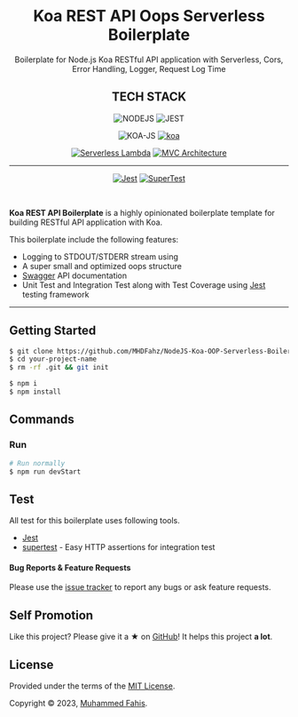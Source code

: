 <div align="center">
  <br />
  <h1>Koa REST API Oops Serverless Boilerplate</h1>
</div>

<p align="center">
  Boilerplate for Node.js Koa RESTful API application with Serverless, Cors, Error Handling, Logger, Request Log Time
</p>

<div align="center">
  
## TECH STACK
![NODEJS](https://img.shields.io/badge/Node.js-43853D?style=for-the-badge&logo=node.js&logoColor=white)
![JEST](https://img.shields.io/badge/Jest-323330?style=for-the-badge&logo=Jest&logoColor=white)

![KOA-JS](https://cdn.rawgit.com/sindresorhus/awesome/d7305f38d29fed78fa85652e3a63e154dd8e8829/media/badge.svg)
[![koa](https://img.shields.io/badge/koa-framework-blue.svg)](https://koajs.com/)

[![Serverless Lambda](https://img.shields.io/badge/Serverless-Lambda-orange.svg)](https://serverless.com/learn/quick-start/)
[![MVC Architecture](https://img.shields.io/badge/MVC-Architecture-lightgrey.svg)](https://en.wikipedia.org/wiki/Model–view–controller)

---

[![Jest](https://img.shields.io/badge/Jest-testing%20library-brightgreen.svg)](https://jestjs.io/)
[![SuperTest](https://img.shields.io/badge/SuperTest-HTTP%20assertions%20library-brightgreen.svg)](https://github.com/visionmedia/supertest)

</div>

<br />

**Koa REST API Boilerplate** is a highly opinionated boilerplate template for building RESTful API application with Koa.

This boilerplate include the following features:

-   Logging to STDOUT/STDERR stream using
-   A super small and optimized oops structure
-   [Swagger](https://swagger.io/) API documentation
-   Unit Test and Integration Test along with Test Coverage using [Jest](https://facebook.github.io/jest/) testing framework

---

## Getting Started

```zsh
$ git clone https://github.com/MHDFahz/NodeJS-Koa-OOP-Serverless-Boilerplate.git your-project-name
$ cd your-project-name
$ rm -rf .git && git init
```

```zsh
$ npm i
$ npm install
```

## Commands

### Run

```zsh
# Run normally
$ npm run devStart
```

## Test

All test for this boilerplate uses following tools.

-   [Jest](https://github.com/facebook/jest)
-   [supertest](https://github.com/visionmedia/supertest) - Easy HTTP assertions for integration test

#### Bug Reports & Feature Requests

Please use the [issue tracker](https://github.com/MHDFahz/NodeJS-Koa-OOP-Serverless-Boilerplate/issues) to report any bugs or ask feature requests.

## Self Promotion

Like this project? Please give it a ★ on [GitHub](https://github.com/MHDFahz)! It helps this project **a lot**.

## License

Provided under the terms of the [MIT License](https://github.com/MHDFahz/NodeJS-Koa-OOP-Serverless-Boilerplate/blob/master/LICENSE).

Copyright © 2023, [Muhammed Fahis](fahis.skazi@gmail.com).
